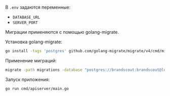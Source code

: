 В `.env` задаются переменные:

* `DATABASE_URL`
* `SERVER_PORT`

Миграции применяются с помощью golang-migrate.

Установка golang-migrate:

```bash
go install -tags 'postgres' github.com/golang-migrate/migrate/v4/cmd/migrate@latest
```

Применение миграций:

```bash
migrate -path migrations -database "postgres://brandscout:brandscout@localhost:5432/brandscout?sslmode=disable" up
```

Запуск приложения:

```bash
go run cmd/apiserver/main.go
```

